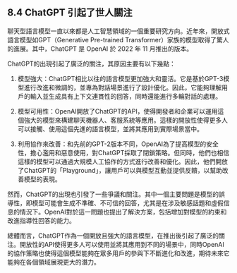 ## 8.4 ChatGPT 引起了世人關注

聊天型語言模型一直以來都是人工智慧領域的一個重要研究方向。近年來，開放式語言模型如GPT（Generative Pre-trained Transformer）家族的模型取得了驚人的進展。其中，ChatGPT 是 OpenAI 於 2022 年 11 月推出的版本。

ChatGPT的出現引起了廣泛的關注，其原因主要有以下幾點：

1. 模型強大：ChatGPT相比以往的語言模型更加強大和靈活。它是基於GPT-3模型進行改進和微調的，並專為對話場景進行了設計優化。因此，它能夠理解用戶的輸入並生成具有上下文連貫性的回答，同時還能進行多輪對話的處理。

2. 模型可用性：OpenAI開放了ChatGPT的API，使得開發者和企業可以運用這個強大的模型來構建聊天機器人、客服系統等應用。這樣的開放性使得更多人可以接觸、使用這個先進的語言模型，並將其應用到實際場景當中。

3. 利用協作來改善：和先前的GPT-2版本不同，OpenAI為了提高模型的安全性，擔心濫用和惡意使用，對ChatGPT採取了閉鎖策略。但同時，他們也相信這樣的模型可以通過大規模人工協作的方式進行改善和優化。因此，他們開放了ChatGPT的「Playground」，讓用戶可以與模型互動並提供反饋，以幫助改善模型的表現。

然而，ChatGPT的出現也引發了一些爭議和關注。其中一個主要問題是模型的誤導性，即模型可能會生成不準確、不可信的回答，尤其是在涉及敏感話題和虛假信息的情況下。OpenAI對於這一問題也提出了解決方案，包括增加對模型的約束和改進指導性回答的能力。

總體而言，ChatGPT作為一個開放且強大的語言模型，在推出後引起了廣泛的關注。開放性的API使得更多人可以使用並將其應用到不同的場景中，同時OpenAI的協作策略也使得這個模型能夠在眾多用戶的參與下不斷進化和改進，期待未來它能夠在各個領域展現更大的潛力。